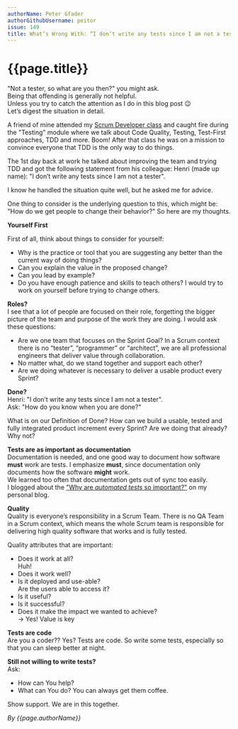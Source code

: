 ```yaml
---
authorName: Peter Gfader
authorGithubUsername: peitor
issue: 149
title: What’s Wrong With: “I don’t write any tests since I am not a tester”?
---
```

# {{page.title}}

"Not a tester, so what are you then?" you might ask.  
Being that offending is generally not helpful.  
Unless you try to catch the attention as I do in this blog post 😉  
Let’s digest the situation in detail.

A friend of mine attended my [Scrum Developer class](https://www.scrum.org/courses/professional-scrum-developer-training) and caught fire during the "Testing" module where we talk about Code Quality, Testing, Test-First approaches, TDD and more.
Boom! After that class he was on a mission to convince everyone that TDD is the only way to do things.

The 1st day back at work he talked about improving the team and trying TDD and got the following statement from his colleague:
Henri (made up name): "I don’t write any tests since I am not a tester".

I know he handled the situation quite well, but he asked me for advice.

One thing to consider is the underlying question to this, which might be:
"How do we get people to change their behavior?"
So here are my thoughts.

**Yourself First**  

First of all, think about things to consider for yourself:
* Why is the practice or tool that you are suggesting any better than the current way of doing things?
* Can you explain the value in the proposed change?
* Can you lead by example?
* Do you have enough patience and skills to teach others?
I would try to work on yourself before trying to change others.
    
 
**Roles?**  
I see that a lot of people are focused on their role, forgetting the bigger picture of the team and purpose of the work they are doing.
I would ask these questions:
* Are we one team that focuses on the Sprint Goal?
  In a Scrum context there is no “tester”, “programmer” or “architect”, we are all professional engineers that deliver value through collaboration.
* No matter what, do we stand together and support each other?
* Are we doing whatever is necessary to deliver a usable product every Sprint?
 

**Done?**  
Henri: "I don’t write any tests since I am not a tester".  
Ask: "How do you know when you are done?"  
  
What is on our Definition of Done?
How can we build a usable, tested and fully integrated product increment every Sprint?
Are we doing that already? Why not?
   

**Tests are as important as documentation**  
Documentation is needed, and one good way to document how software **must** work are tests. I emphasize **must**, since documentation only documents how the software **might** work.  
We learned too often that documentation gets out of sync too easily.  
I blogged about the ["Why are *automated tests* so important?"](http://blog.gfader.com/2010/10/why-are-automated-tests-so-important.html) on my personal blog.  

   

**Quality**  
Quality is everyone’s responsibility in a Scrum Team. There is no QA Team in a Scrum context, which means the whole Scrum team is responsible for delivering high quality software that works and is fully tested.  
  
Quality attributes that are important:
* Does it work at all?  
  Huh!
* Does it work well?
* Is it deployed and use-able?  
  Are the users able to access it?
* Is it useful? 
* Is it successful?
* Does it make the impact we wanted to achieve?  
   -> Yes! Value is key

   
**Tests are code**  
Are you a coder?? Yes? Tests are code. So write some tests, especially so that you can sleep better at night.  
  

**Still not willing to write tests?**  
Ask: 
* How can You help? 
* What can You do?
You can always get them coffee.
  
Show support. We are in this together.  
  
*By {{page.authorName}}*

